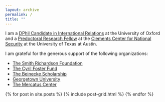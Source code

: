 ```yaml
---
layout: archive
permalink: /
title: ""
---
```


I am a [DPhil Candidate in International Relations](https://www.politics.ox.ac.uk/student-profile/jonathan-askonas.html) at the University of Oxford and a [Predoctoral Research Fellow](https://www.clementscenter.org/people/predoctoral-fellow/item/1199-jon-askonas) at the [Clements Center for National Security](http://www.clementscenter.org) at the University of Texas at Austin.

I am grateful for the generous support of the following organizations:

+ [The Smith Richardson Foundation](https://www.srf.org/)
+ [The Cyril Foster Fund](http://www.politics.ox.ac.uk)
+ [The Beinecke Scholarship](http://fdnweb.org/beinecke/)
+ [Georgetown University](http://www.georgetown.edu)
+ [The Mercatus Center](https://www.mercatus.org/)

<div class="tiles">
{% for post in site.posts %}
	{% include post-grid.html %}
{% endfor %}
</div><!-- /.tiles -->
